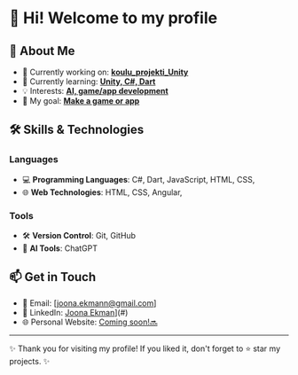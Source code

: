 # 👋 Hi! Welcome to my profile

## 🌟 About Me

- 🔭 Currently working on: **[koulu_projekti_Unity](#)**
- 🌱 Currently learning: **[Unity, C#, Dart](#)**
- 💡 Interests: **[AI, game/app development](#)**
- 🎯 My goal: **[Make a game or app](#)**

## 🛠️ Skills & Technologies

### Languages
- 💻 **Programming Languages**: C#, Dart, JavaScript, HTML, CSS,
- 🌐 **Web Technologies**: HTML, CSS, Angular, 

### Tools
- 🛠️ **Version Control**: Git, GitHub
- 🤖 **AI Tools**: ChatGPT

## 📫 Get in Touch

- 📧 Email: [joona.ekmann@gmail.com]
- 💼 LinkedIn: [Joona Ekman](https://www.linkedin.com/in/joona-ekman-b825a6329/)](#)
- 🌐 Personal Website: [Coming soon!🔜](#)

---

✨ Thank you for visiting my profile! If you liked it, don't forget to ⭐ star my projects. ✨
